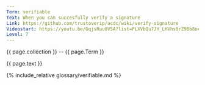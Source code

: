 ```yaml
---
Term: verifiable
Text: When you can succesfully verify a signature
Link: https://github.com/trustoverip/acdc/wiki/verify-signature
Videostart: https://youtu.be/GqjsRuu0V5A?list=PLXVbQu7JH_LHVhs0rZ9Bb8ocyKlPljkaG&t=19m34s
Level: 7
---
```


{{ page.collection }} -- {{ page.Term }}

   {{ page.text }}

{% include_relative glossary/verifiable.md %}
